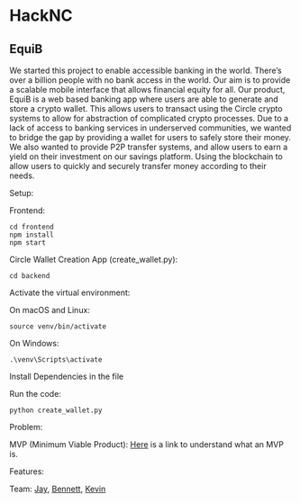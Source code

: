 # HackNC

## EquiB
We started this project to enable accessible banking in the world. There’s over a billion people with no bank access in the world. Our aim is to provide a scalable mobile interface that allows financial equity for all. Our product, EquiB is a web based banking app where users are able to generate and store a crypto wallet. This allows users to transact using the Circle crypto systems to allow for abstraction of complicated crypto processes. 
Due to a lack of access to banking services in underserved communities, we wanted to bridge the gap by providing a wallet for users to safely store their money. We also wanted to provide P2P transfer systems, and allow users to earn a yield on their investment on our savings platform. Using the blockchain to allow users to quickly and securely transfer money according to their needs.

Setup:

Frontend:
```
cd frontend
npm install
npm start
```

Circle Wallet Creation App (create_wallet.py):
```
cd backend
```
Activate the virtual environment:

On macOS and Linux:
```
source venv/bin/activate
```
On Windows:
```
.\venv\Scripts\activate
```
Install Dependencies in the file

Run the code:
```
python create_wallet.py
```

Problem:

MVP (Minimum Viable Product):
[Here](https://en.wikipedia.org/wiki/Minimum_viable_product) is a link to understand what an MVP is.

Features:

Team: [Jay](https://github.com/jaykomarraju/), [Bennett](https://github.com/bennettzug), [Kevin](https://github.com/bobby-cmd/)
